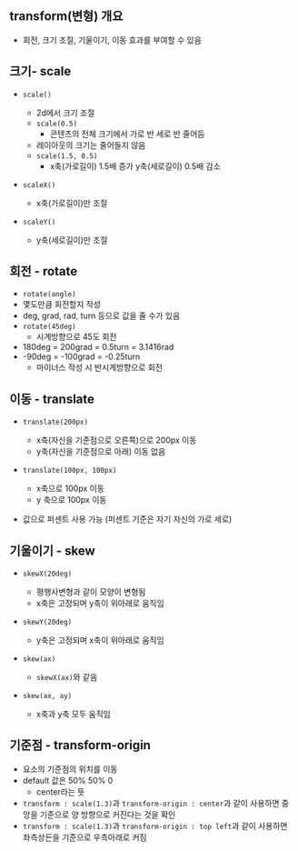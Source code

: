## transform(변형) 개요

- 회전, 크기 조절, 기울이기, 이동 효과를 부여할 수 있음

## 크기- scale

- `scale()`

  - 2d에서 크기 조절
  - `scale(0.5)`
    - 콘텐츠의 전체 크기에서 가로 반 세로 반 줄어듬
  - 레이아웃의 크기는 줄어들지 않음
  - `scale(1.5, 0.5)`
    - x축(가로길이) 1.5배 증가 y축(세로길이) 0.5배 감소

- `scaleX()`

  - x축(가로길이)만 조절

- `scaleY()`

  - y축(세로길이)만 조절

## 회전 - rotate

- `rotate(angle)`
- 몇도만큼 회전할지 작성
- deg, grad, rad, turn 등으로 값을 줄 수가 있음
- `rotate(45deg)`
  - 시계방향으로 45도 회전
- 180deg = 200grad = 0.5turn = 3.1416rad
- -90deg = -100grad = -0.25turn
  - 마이너스 작성 시 반시계방향으로 회전

## 이동 - translate

- `translate(200px)`

  - x축(자신을 기준점으로 오른쪽)으로 200px 이동
  - y축(자신을 기준점으로 아래) 이동 없음

- `translate(100px, 100px)`

  - x축으로 100px 이동
  - y 축으로 100px 이동

- 값으로 퍼센트 사용 가능 (퍼센트 기준은 자기 자신의 가로 세로)

## 기울이기 - skew

- `skewX(20deg)`

  - 평행사변형과 같이 모양이 변형됨
  - x축은 고정되며 y축이 위아래로 움직임

- `skewY(20deg)`

  - y축은 고정되며 x축이 위아래로 움직임

- `skew(ax)`

  - `skewX(ax)`와 같음

- `skew(ax, ay)`

  - x축과 y축 모두 움직임

## 기준점 - transform-origin

- 요소의 기준점의 위치를 이동
- default 값은 50% 50% 0
  - center라는 뜻
- `transform : scale(1.3)`과 `transform-origin : center`과 같이 사용하면 중앙을 기준으로 양 방향으로 커진다는 것을 확인
- `transform : scale(1.3)`과 `transform-origin : top left`과 같이 사용하면 좌측상든을 기준으로 우측아래로 커짐

